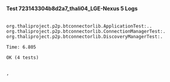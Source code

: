 #### Test 723143304b8d2a7_thali04_LGE-Nexus 5 Logs


```

org.thaliproject.p2p.btconnectorlib.ApplicationTest:..
org.thaliproject.p2p.btconnectorlib.ConnectionManagerTest:.
org.thaliproject.p2p.btconnectorlib.DiscoveryManagerTest:.

Time: 6.805

OK (4 tests)


,
```
